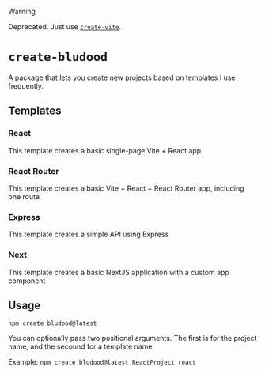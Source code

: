 > [!WARNING]  
> Deprecated. Just use [`create-vite`](https://www.npmjs.com/package/create-vite).

# `create-bludood`

A package that lets you create new projects based on templates I use frequently.

## Templates

### React

This template creates a basic single-page Vite + React app

### React Router

This template creates a basic Vite + React + React Router app, including one route

### Express

This template creates a simple API using Express

### Next

This template creates a basic NextJS application with a custom app component

## Usage

`npm create bludood@latest`

You can optionally pass two positional arguments. The first is for the project name, and the secound for a template name.

Example:
`npm create bludood@latest ReactProject react`
